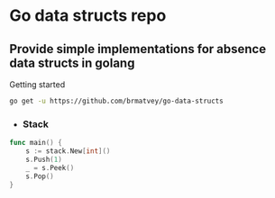 # Go data structs repo

## Provide simple implementations for absence data structs in golang

Getting started
```bash
go get -u https://github.com/brmatvey/go-data-structs
```

- ### Stack

```go
func main() {
    s := stack.New[int]()
    s.Push(1)
    _ = s.Peek()
    s.Pop()
}
```
